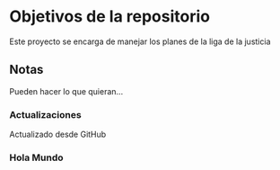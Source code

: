 # Objetivos de la repositorio

Este proyecto se encarga de manejar los planes de la liga de la justicia


## Notas
Pueden hacer lo que quieran...

### Actualizaciones
Actualizado desde GitHub

### Hola Mundo
